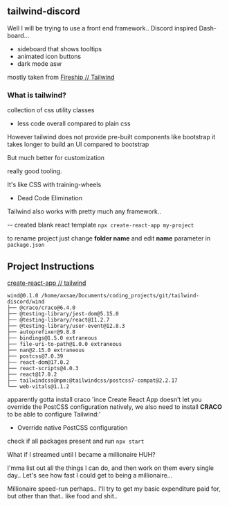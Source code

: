 ## tailwind-discord


Well I will be trying to use a front end framework..
Discord inspired Dash-board...



- sideboard that shows tooltips
- animated icon buttons
- dark mode asw

mostly taken from [Fireship // Tailwind](https://www.youtube.com/watch?v=pfaSUYaSgRo&t=56s)


### What is tailwind?
collection of css utility classes
- less code overall compared to plain css


However tailwind does not provide pre-built components like bootstrap
 it takes longer to build an UI compared to bootstrap

 But much better for customization

 really good tooling.

It's like CSS with training-wheels
- Dead Code Elimination


Tailwind also works with pretty much any framework..

-- created blank react template
`npx create-react-app my-project`

to rename project just change **folder name** and edit **name** parameter in `package.json`

## Project Instructions
[create-react-app // tailwind](https://tailwindcss.com/docs/guides/create-react-app)



```
wind@0.1.0 /home/axsae/Documents/coding_projects/git/tailwind-discord/wind
├── @craco/craco@6.4.0
├── @testing-library/jest-dom@5.15.0
├── @testing-library/react@11.2.7
├── @testing-library/user-event@12.8.3
├── autoprefixer@9.8.8
├── bindings@1.5.0 extraneous
├── file-uri-to-path@1.0.0 extraneous
├── nan@2.15.0 extraneous
├── postcss@7.0.39
├── react-dom@17.0.2
├── react-scripts@4.0.3
├── react@17.0.2
├── tailwindcss@npm:@tailwindcss/postcss7-compat@2.2.17
└── web-vitals@1.1.2
```

apparently gotta install craco
'ince Create React App doesn’t let you override the PostCSS configuration natively, we also need to install **CRACO** to be able to configure Tailwind:'

- Override native PostCSS configuration


check if all packages present and run 
`npx start`



What if I streamed until I became a millionaire HUH?


I'mma list out all the things I can do, and then work on them every single day.. Let's see how fast I could get to being a millionaire...

Millionaire speed-run perhaps..
I'll try to get my basic expenditure paid for, but other than that..
like food and shit..